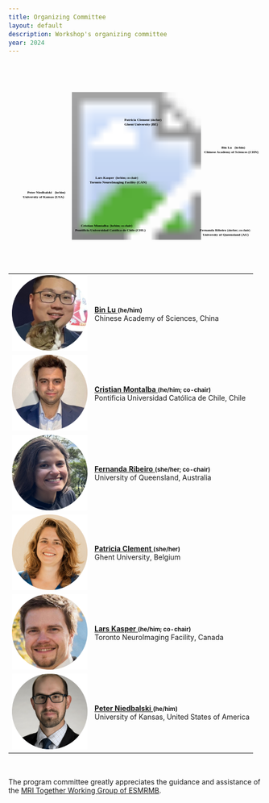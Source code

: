 ```yaml
---
title: Organizing Committee
layout: default
description: Workshop's organizing committee
year: 2024
--- 
```


<div id="committee_svg">
<svg width="1000" height="800">
<?xml version="1.0" encoding="utf-8"?>
<!-- Generator: Adobe Illustrator 23.1.1, SVG Export Plug-In . SVG Version: 6.00 Build 0)  -->
<svg version="1.1" id="Layer_1" xmlns="http://www.w3.org/2000/svg" xmlns:xlink="http://www.w3.org/1999/xlink" x="0px" y="0px"
     viewBox="0 0 875.1 692.8" style="enable-background:new 0 0 875.1 692.8;" xml:space="preserve">
<style type="text/css">
    .st0{fill:none;}
    .st1{font-family:'Arial-BoldMT';}
    .st2{font-size:12px;}
    .st3{font-size:10px;}
    .st4{fill:none;stroke:#009999;stroke-width:1.5;stroke-miterlimit:10;}
    .st5{fill:#009999;}
</style>
<image style="overflow:visible;" width="1886" height="1018" xlink:href="images/committee/commitee_24_2.png"  transform="matrix(0.5 0 0 0.5 -30 100)">
</image>
<a xlink:href="https://scholar.google.com/citations?user=xk_DKEYAAAAJ&hl=en" >
    <text transform="matrix(1 0 0 1 735 295)" class="st1 st2" font-weight="bold">Bin Lu </text>
    <text transform="matrix(1 0 0 1 780 295)" class="st1 st3" font-weight="bold">(he/him)</text>
    <text transform="matrix(1 0 0 1 675 310)" class="st1 st2" font-weight="bold">Chinese Academy of Sciences (CHN)</text>
</a>
<a xlink:href="https://www.linkedin.com/in/cristian-montalba-zalaquett/" >
    <text transform="matrix(1 0 0 1 250 565)" class="st1 st2" font-weight="bold">Cristian Montalba </text>
    <text transform="matrix(1 0 0 1 350 565)" class="st1 st3" font-weight="bold">(he/him; co-chair)</text>
    <text transform="matrix(1 0 0 1 230 580)" class="st1 st2" font-weight="bold">Pontificia Universidad Católica de Chile (CHL)</text>
</a>
<a xlink:href="https://www.linkedin.com/in/fernanda-ribeiro-849a09102/" >
    <text transform="matrix(1 0 0 1 660 580)" class="st1 st2" font-weight="bold">Fernanda Ribeiro </text>
    <text transform="matrix(1 0 0 1 755 580)" class="st1 st3" font-weight="bold">(she/her; co-chair)</text>
    <text transform="matrix(1 0 0 1 670 595)" class="st1 st2" font-weight="bold">University of Queensland (AU)</text>
</a>
<a xlink:href="https://www.linkedin.com/in/patricia-clement-neuroimaging-researcher/" >
    <text transform="matrix(1 0 0 1 400 200)" class="st1 st2" font-weight="bold">Patricia Clement </text>
    <text transform="matrix(1 0 0 1 490 200)" class="st1 st3" font-weight="bold">(she/her)</text>
    <text transform="matrix(1 0 0 1 400 215)" class="st1 st2" font-weight="bold">Ghent University (BE)</text>
</a>
<a xlink:href="https://www.linkedin.com/in/lars-kasper-852ba781/" >
    <text transform="matrix(1 0 0 1 300 400)" class="st1 st2" font-weight="bold">Lars Kasper </text>
    <text transform="matrix(1 0 0 1 370 400)" class="st1 st3" font-weight="bold">(he/him; co-chair)</text>
    <text transform="matrix(1 0 0 1 280 415)" class="st1 st2" font-weight="bold">Toronto NeuroImaging Facility (CAN)</text>
</a>
<a xlink:href="https://www.linkedin.com/in/peter-niedbalski-379121a5/" >
    <text transform="matrix(1 0 0 1 65 450)" class="st1 st2" font-weight="bold">Peter Niedbalski </text>
    <text transform="matrix(1 0 0 1 160 450)" class="st1 st3" font-weight="bold">(he/him)</text>
    <text transform="matrix(1 0 0 1 50 465)" class="st1 st2" font-weight="bold">University of Kansas (USA)</text>
</a>

</svg>
</svg>
</div>

<div id="committee_table">
<table style="width:100%">
<tbody>
<tr>
    <td><img src="images/committee/BinLu.png" width=150px></td>
    <td><strong><a href="https://scholar.google.com/citations?user=xk_DKEYAAAAJ&hl=en">Bin Lu <a style="font-size: smaller;">(he/him)</a></a></strong><br> Chinese Academy of Sciences, China</td>
</tr>
<tr>
<td><img src="images/committee/CristianMontalba.png" width=150px></td>
<td><strong><a href="https://www.linkedin.com/in/cristian-montalba-zalaquett/">Cristian Montalba <a style="font-size: smaller;">(he/him; co-chair)</a></a></strong><br> Pontificia Universidad Católica de Chile, Chile</td>
</tr>
<tr>
    <td><img src="images/committee/FernandaRibeiro.png" width=150px></td>
    <td><strong><a href="https://www.linkedin.com/in/fernanda-ribeiro-849a09102/">Fernanda Ribeiro <a style="font-size: smaller;">(she/her; co-chair)</a></a></strong><br> University of Queensland, Australia</td>
</tr>
<tr>
    <td><img src="images/committee/PatriciaClement.png" width=150px></td>
    <td><strong><a href="https://www.linkedin.com/in/patricia-clement-neuroimaging-researcher/">Patricia Clement <a style="font-size: smaller;">(she/her)</a></a></strong><br> Ghent University, Belgium</td>
</tr>
<tr>
    <td><img src="images/committee/LarsKasper.png" width=150px></td>
    <td><strong><a href="https://www.linkedin.com/in/lars-kasper-852ba781/">Lars Kasper <a style="font-size: smaller;">(he/him; co-chair)</a></a></strong><br> Toronto NeuroImaging Facility, Canada</td>
</tr>
<tr>
    <td><img src="images/committee/PeterNiedbalski.png" width=150px></td>
    <td><strong><a href="https://www.linkedin.com/in/peter-niedbalski-379121a5/">Peter Niedbalski <a style="font-size: smaller;">(he/him)</a></a></strong><br> University of Kansas, United States of America</td>

</tr>
</tbody>
</table>
</div>

<p>
 <br><br>
 The program committee greatly appreciates the guidance and assistance of the <a href="https://www.esmrmb.org/working-groups/">MRI Together Working Group of ESMRMB</a>.
</p>

